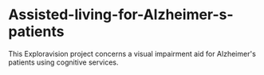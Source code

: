 # Assisted-living-for-Alzheimer-s-patients
This Exploravision project concerns a visual impairment aid for Alzheimer's patients using cognitive services.

